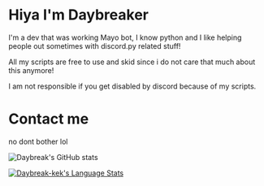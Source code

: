 # Hiya I'm Daybreaker

I'm a dev that was working Mayo bot, I know python and I like helping people out sometimes with discord.py related stuff!

All my scripts are free to use and skid since i do not care that much about this anymore!

I am not responsible if you get disabled by discord because of my scripts.

# Contact me
no dont bother lol



![Daybreak's GitHub stats](https://github-readme-stats.vercel.app/api?username=Daybreak-keks&show_icons=true&theme=dracula)



[![Daybreak-kek's Language Stats](https://github-readme-stats.vercel.app/api/top-langs/?username=Daybreak-keks&langs_count=4&theme=dracula)]()
